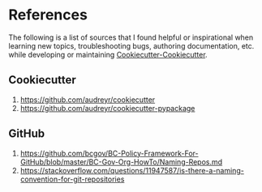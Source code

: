 # References

The following is a list of sources that I found helpful or inspirational when learning new topics, troubleshooting bugs, authoring documentation, etc. while developing or maintaining [Cookiecutter-Cookiecutter](https://github.com/djrlj694/cookiecutter-cookiecutter).

## Cookiecutter

1. https://github.com/audreyr/cookiecutter
2. https://github.com/audreyr/cookiecutter-pypackage

## GitHub

1. https://github.com/bcgov/BC-Policy-Framework-For-GitHub/blob/master/BC-Gov-Org-HowTo/Naming-Repos.md
2. https://stackoverflow.com/questions/11947587/is-there-a-naming-convention-for-git-repositories
